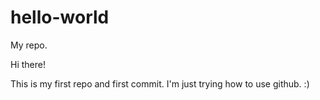 # hello-world
My repo.


Hi there!

This is my first repo and first commit. I'm just trying how to use github. :)
